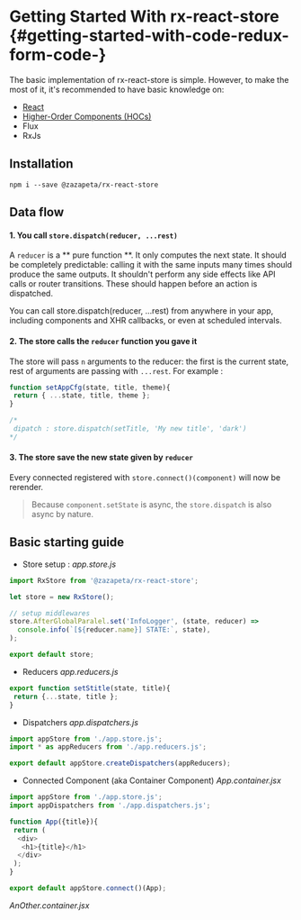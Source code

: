 # Getting Started With rx-react-store {#getting-started-with-code-redux-form-code-}

The basic implementation of rx-react-store is simple. However, to make the most of it, it's recommended to have basic knowledge on:

* [React](https://facebook.github.io/react/)
* [Higher-Order Components \(HOCs\)](https://facebook.github.io/react/docs/higher-order-components.html)
* Flux
* RxJs

## Installation

```batch
npm i --save @zazapeta/rx-react-store
```

## Data flow

 #### 1. You call `store.dispatch(reducer, ...rest)`
 A `reducer` is a ** pure function **. It only computes the next state. It should be completely predictable: calling it with the same inputs many times should produce the same outputs. It shouldn't perform any side effects like API calls or router transitions. These should happen before an action is dispatched.

 
 You can call store.dispatch(reducer, ...rest) from anywhere in your app, including components and XHR callbacks, or even at scheduled intervals.
 
 #### 2. The store calls the `reducer` function you gave it
 
 The store will pass `n` arguments to the reducer: the first is the current state, rest of arguments are passing with `...rest`. For example : 
 
 ```js
 function setAppCfg(state, title, theme){
  return { ...state, title, theme };
 }
 
 /*
  dipatch : store.dispatch(setTitle, 'My new title', 'dark')
 */
 ```

 #### 3. The store save the new state given by `reducer`
 Every connected registered with `store.connect()(component)` will now be rerender.
 
 >Because `component.setState` is async, the `store.dispatch` is also async by nature.

## Basic starting guide

* Store setup : 
_app.store.js_

```js
import RxStore from '@zazapeta/rx-react-store';

let store = new RxStore();

// setup middlewares
store.AfterGlobalParalel.set('InfoLogger', (state, reducer) =>
  console.info(`[${reducer.name}] STATE:`, state),
);

export default store;
```
* Reducers
_app.reducers.js_
```js
export function setStitle(state, title){
 return {...state, title };
}
```
* Dispatchers
_app.dispatchers.js_
```js
import appStore from './app.store.js';
import * as appReducers from './app.reducers.js';

export default appStore.createDispatchers(appReducers);

```
* Connected Component \(aka Container Component\)
_App.container.jsx_
```js
import appStore from './app.store.js';
import appDispatchers from './app.dispatchers.js';

function App({title}){
 return (
  <div>
   <h1>{title}</h1>
  </div>
 );
}

export default appStore.connect()(App);
```

_AnOther.container.jsx_
```js
```